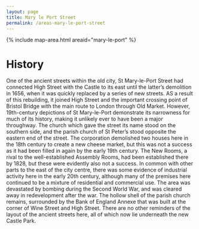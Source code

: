 ```yaml
---
layout: page
title: Mary le Port Street
permalink: /areas-mary-le-port-street
---
```

{% include map-area.html areaid="mary-le-port" %}

# History

One of the ancient streets within the old city, St Mary-le-Port Street had connected High Street with the Castle to its east until the latter’s demolition in 1656, when it was quickly replaced by a series of new streets. AS a result of this rebuilding, it joined High Street and the important crossing point of Bristol Bridge with the main route to London through Old Market. However, 19th-century depictions of St Mary-le-Port demonstrate its narrowness for much of its history, making it unlikely ever to have been a major throughway. The church which gave the street its name stood on the southern side, and the parish church of St Peter’s stood opposite the eastern end of the street. The corporation demolished two houses here in the 18th century to create a new cheese market, but this was not a success as it had been filled in again by the early 19th century. The New Rooms, a rival to the well-established Assembly Rooms, had been established there by 1828, but these were evidently also not a success. In common with other parts to the east of the city centre, there was some evidence of industrial activity here in the early 20th century, although many of the premises here continued to be a mixture of residential and commercial use. The area was devastated by bombing during the Second World War, and was cleared away in redevelopment after the war. The hollow shell of the parish church remains, surrounded by the Bank of England Annexe that was built at the corner of Wine Street and High Street. There are no other reminders of the layout of the ancient streets here, all of which now lie underneath the new Castle Park.
